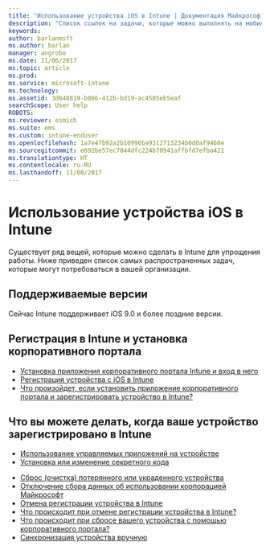 ```yaml
---
title: "Использование устройства iOS в Intune | Документация Майкрософт"
description: "Список ссылок на задачи, которые можно выполнять на мобильном устройстве с iOS, зарегистрированном в Intune"
keywords: 
author: barlanmsft
ms.author: barlan
manager: angrobe
ms.date: 11/06/2017
ms.topic: article
ms.prod: 
ms.service: microsoft-intune
ms.technology: 
ms.assetid: 3d648819-b866-412b-bd19-ac4505eb5eaf
searchScope: User help
ROBOTS: 
ms.reviewer: esmich
ms.suite: ems
ms.custom: intune-enduser
ms.openlocfilehash: 1a7e47b92a2b10996ba9312713234b0d0af9468e
ms.sourcegitcommit: e692be57ec7044dfc224b70941affbfd7efba421
ms.translationtype: HT
ms.contentlocale: ru-RU
ms.lasthandoff: 11/08/2017
---
```

# <a name="using-your-ios-device-with-intune"></a>Использование устройства iOS в Intune

Существует ряд вещей, которые можно сделать в Intune для упрощения работы. Ниже приведен список самых распространенных задач, которые могут потребоваться в вашей организации.

## <a name="supported-versions"></a>Поддерживаемые версии

Сейчас Intune поддерживает iOS 9.0 и более поздние версии.

## <a name="enrolling-into-intune-and-installing-the-company-portal"></a>Регистрация в Intune и установка корпоративного портала

- [Установка приложения корпоративного портала Intune и вход в него](install-and-sign-in-to-the-intune-company-portal-app-ios.md)
- [Регистрация устройства с iOS в Intune](enroll-your-device-in-intune-ios.md)
- [Что произойдет, если установить приложение корпоративного портала и зарегистрировать устройство в Intune?](what-happens-if-you-install-the-Company-Portal-app-and-enroll-your-device-in-intune-ios.md)

## <a name="things-you-can-do-when-your-device-is-enrolled-in-intune"></a>Что вы можете делать, когда ваше устройство зарегистрировано в Intune

- [Использование управляемых приложений на устройстве](use-managed-apps-on-your-device-ios.md)
- [Установка или изменение секретного кода](set-or-change-your-passcode-ios.md)
<!--- [Reset (erase) your lost or stolen device](reset-erase-your-lost-or-stolen-device-ios.md) -->
- [Сброс (очистка) потерянного или украденного устройства](reset-erase-your-device-cpwebsite.md)
- [Отключение сбора данных об использовании корпорацией Майкрософт](turn-off-microsoft-usage-data-collection-ios.md)
- [Отмена регистрации устройства в Intune](unenroll-your-device-from-intune-ios.md)
- [Что происходит при отмене регистрации устройства в Intune?](what-happens-if-you-unenroll-your-device-from-intune-ios.md)
- [Что происходит при сбросе вашего устройства с помощью корпоративного портала?](what-happens-if-you-reset-your-device-using-the-company-portal-ios.md)
- [Синхронизация устройства вручную](sync-your-device-manually-ios.md)
